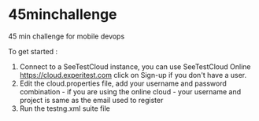 # 45minchallenge
45 min challenge for mobile devops

To get started : 

1. Connect to a SeeTestCloud instance, you can use SeeTestCloud Online https://cloud.experitest.com click on Sign-up if you don't have a user.
2. Edit the cloud.properties file, add your username and password combination - if you are using the online cloud - your username and project is same as the email used to register
3. Run the testng.xml suite file

